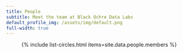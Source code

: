 ```yaml
---
title: People
subtitle: Meet the team at Black Ochre Data Labs
default_profile_img: /assets/img/default.png
full-width: true
---
```

<html>
 <center>
<style>

 .grid { 
  display: grid;
  grid-template-columns: repeat(4, 300px);
  grid-auto-rows: minmax(200px, auto);
  gap: 10px;
  align-items: start;
  margin-top: 1rem;
  margin-left: 4rem;
  margin-right: 4rem;
  word-break: normal;
  position: absolute
  }

</style>

<main class="grid">
{% include list-circles.html items=site.data.people.members %}
</main>
 </center>
</html>
